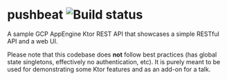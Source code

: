 # pushbeat ![Build status](https://github.com/rock3r/pushbeat/workflows/gradle/badge.svg)

A sample GCP AppEngine Ktor REST API that showcases a simple RESTful API and a web UI.

Please note that this codebase does **not** follow best practices (has global state singletons,
effectively no authentication, etc). It is purely meant to be used for demonstrating some Ktor
features and as an add-on for a talk.
